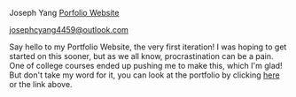 Joseph Yang
[Porfolio Website](https://jcy2000.github.io/)

josephcyang4459@outlook.com

Say hello to my Portfolio Website, the very first iteration! I was hoping to get started on this
sooner, but as we all know, procrastination can be a pain. One of college courses ended up pushing
me to make this, which I'm glad! But don't take my word for it, you can look at the portfolio
by clicking [here](https://jcy2000.github.io/) or the link above.
